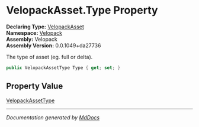 ﻿<!--  
  <auto-generated>   
    The contents of this file were generated by a tool.  
    Changes to this file may be list if the file is regenerated  
  </auto-generated>   
-->

# VelopackAsset.Type Property

**Declaring Type:** [VelopackAsset](../index.md)  
**Namespace:** [Velopack](../../index.md)  
**Assembly:** Velopack  
**Assembly Version:** 0.0.1049+da27736

 The type of asset (eg. full or delta). 

```csharp
public VelopackAssetType Type { get; set; }
```

## Property Value

[VelopackAssetType](../../VelopackAssetType/index.md)

___

*Documentation generated by [MdDocs](https://github.com/ap0llo/mddocs)*
